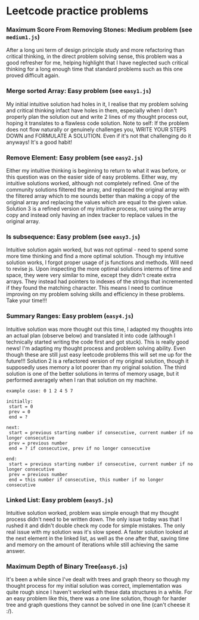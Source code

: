 # Leetcode practice problems

### Maximum Score From Removing Stones: Medium problem (see `medium1.js`)
After a long uni term of design principle study and more refactoring than critical thinking, in the direct problem solving sense, this problem was a good refresher for me, helping highlight that I have neglected such critical thinking for a long enough time that standard problems such as this one proved difficult again.

### Merge sorted Array: Easy problem (see `easy1.js`)
My initial intuitive solution had holes in it, I realise that my problem solving and critical thinking infact have holes in them, especially when I don't properly plan the solution out and write 2 lines of my thought process out, hoping it translates to a flawless code solution. Note to self: If the problem does not flow naturally or genuinely challenges you, WRITE YOUR STEPS DOWN and FORMULATE A SOLUTION. Even if it's not that challenging do it anyways! It's a good habit!

### Remove Element: Easy problem (see `easy2.js`)
Either my intuitive thinking is beginning to return to what it was before, or this question was on the easier side of easy problems. Either way, my intuitive solutions worked, although not completely refined. One of the community solutions filtered the array, and replaced the original array with the filtered array which to me sounds better than making a copy of the original array and replacing the values which are equal to the given value. Solution 3 is a refined version of my intuitive process, not using the array copy and instead only having an index tracker to replace values in the original array.

### Is subsequence: Easy problem (see `easy3.js`)
Intuitive solution again worked, but was not optimal - need to spend some more time thinking and find a more optimal solution. Though my intuitive solution works, I forgot proper usage of js functions and methods. Will need to revise js. Upon inspecting the more optimal solutions interms of time and space, they were very similar to mine, except they didn't create extra arrays. They instead had pointers to indexes of the strings that incremented if they found the matching character. This means I need to continue improving on my problem solving skills and efficiency in these problems. Take your time!!!

### Summary Ranges: Easy problem (`easy4.js`)
Intuitive solution was more thought out this time, I adapted my thoughts into an actual plan (observe below) and translated it into code (although I technically started writing the code first and got stuck). This is really good news! I'm adapting my thought process and problem solving ability. Even though these are still just easy leetcode problems this will set me up for the future!!! Solution 2 is a refactored version of my original solution, though it supposedly uses memory a lot poorer than my original solution. The third solution is one of the better solutions in terms of memory usage, but it performed averagely when I ran that solution on my machine.
```
example case: 0 1 2 4 5 7

initially:
 start = 0
 prev = 0
 end = ?

next:
 start = previous starting number if consecutive, current number if no longer consecutive
 prev = previous number
 end = ? if consecutive, prev if no longer consecutive

end:
 start = previous starting number if consecutive, current number if no longer consecutive
 prev = previous number
 end = this number if consecutive, this number if no longer consecutive
```

### Linked List: Easy problem (`easy5.js`)
Intuitive solution worked, problem was simple enough that my thought process didn't need to be written down. The only issue today was that I rushed it and didn't double check my code for simple mistakes. The only real issue with my solution was it's slow speed. A faster solution looked at the next element in the linked list, as well as the one after that, saving time and memory on the amount of iterations while still achieving the same answer.

### Maximum Depth of Binary Tree(`easy6.js`)
It's been a while since I've dealt with trees and graph theory so though my thought process for my initial solution was correct, implementation was quite rough since I haven't worked with these data structures in a while. For an easy problem like this, there was a one line solution, though for harder tree and graph questions they cannot be solved in one line (can't cheese it :/).
